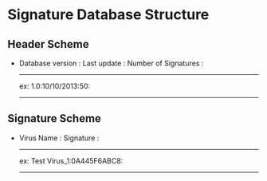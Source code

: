 Signature Database Structure
================================


Header Scheme
-----------------

- Database version : Last update : Number of Signatures :


	------
	
	ex: 1.0:10/10/2013:50:

	------


Signature Scheme
-----------------

-  Virus Name : Signature :


	-----
	
	ex: Test Virus_1:0A445F6ABC8:
	
	------
